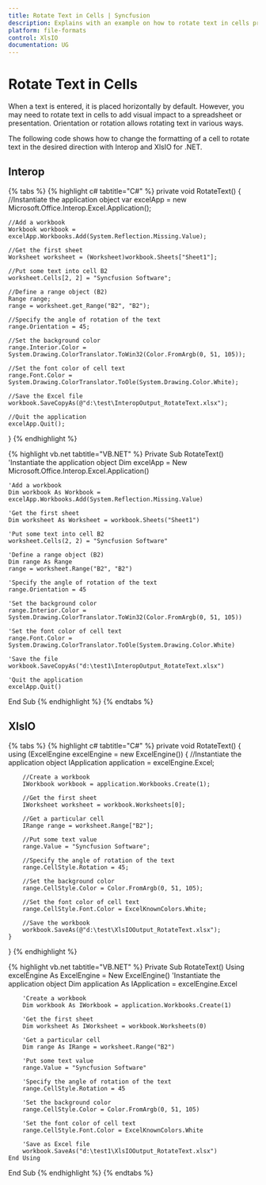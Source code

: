 ```yaml
---
title: Rotate Text in Cells | Syncfusion
description: Explains with an example on how to rotate text in cells programmatically, to add visual impact to a spreadsheet or a presentation using Interop and XlsIO.
platform: file-formats
control: XlsIO
documentation: UG
---
```


# Rotate Text in Cells

When a text is entered, it is placed horizontally by default. However, you may need to rotate text in cells to add visual impact to a spreadsheet or presentation. Orientation or rotation allows rotating text in various ways.

The following code shows how to change the formatting of a cell to rotate text in the desired direction with Interop and XlsIO for .NET.

## Interop

{% tabs %}
{% highlight c# tabtitle="C#" %}
private void RotateText()
{
    //Instantiate the application object
    var excelApp = new Microsoft.Office.Interop.Excel.Application();

    //Add a workbook
    Workbook workbook = excelApp.Workbooks.Add(System.Reflection.Missing.Value);

    //Get the first sheet
    Worksheet worksheet = (Worksheet)workbook.Sheets["Sheet1"];

    //Put some text into cell B2
    worksheet.Cells[2, 2] = "Syncfusion Software";

    //Define a range object (B2)
    Range range;
    range = worksheet.get_Range("B2", "B2");

    //Specify the angle of rotation of the text
    range.Orientation = 45;

    //Set the background color
    range.Interior.Color = System.Drawing.ColorTranslator.ToWin32(Color.FromArgb(0, 51, 105));

    //Set the font color of cell text
    range.Font.Color = System.Drawing.ColorTranslator.ToOle(System.Drawing.Color.White);

    //Save the Excel file
    workbook.SaveCopyAs(@"d:\test\InteropOutput_RotateText.xlsx");

    //Quit the application
    excelApp.Quit();
}
{% endhighlight %}

{% highlight vb.net tabtitle="VB.NET" %}
Private Sub RotateText()
    'Instantiate the application object
    Dim excelApp = New Microsoft.Office.Interop.Excel.Application()

    'Add a workbook
    Dim workbook As Workbook = excelApp.Workbooks.Add(System.Reflection.Missing.Value)

    'Get the first sheet
    Dim worksheet As Worksheet = workbook.Sheets("Sheet1")

    'Put some text into cell B2
    worksheet.Cells(2, 2) = "Syncfusion Software"

    'Define a range object (B2)
    Dim range As Range
    range = worksheet.Range("B2", "B2")

    'Specify the angle of rotation of the text
    range.Orientation = 45

    'Set the background color
    range.Interior.Color = System.Drawing.ColorTranslator.ToWin32(Color.FromArgb(0, 51, 105))

    'Set the font color of cell text
    range.Font.Color = System.Drawing.ColorTranslator.ToOle(System.Drawing.Color.White)

    'Save the file
    workbook.SaveCopyAs("d:\test1\InteropOutput_RotateText.xlsx")

    'Quit the application
    excelApp.Quit()
End Sub
{% endhighlight %}
{% endtabs %}

## XlsIO

{% tabs %}
{% highlight c# tabtitle="C#" %}
private void RotateText()
{
    using (ExcelEngine excelEngine = new ExcelEngine())
    {
        //Instantiate the application object
        IApplication application = excelEngine.Excel;

        //Create a workbook
        IWorkbook workbook = application.Workbooks.Create(1);

        //Get the first sheet
        IWorksheet worksheet = workbook.Worksheets[0];

        //Get a particular cell
        IRange range = worksheet.Range["B2"];

        //Put some text value
        range.Value = "Syncfusion Software";

        //Specify the angle of rotation of the text
        range.CellStyle.Rotation = 45;

        //Set the background color
        range.CellStyle.Color = Color.FromArgb(0, 51, 105);

        //Set the font color of cell text
        range.CellStyle.Font.Color = ExcelKnownColors.White;

        //Save the workbook
        workbook.SaveAs(@"d:\test\XlsIOOutput_RotateText.xlsx");
    }
}
{% endhighlight %}

{% highlight vb.net tabtitle="VB.NET" %}
Private Sub RotateText()
    Using excelEngine As ExcelEngine = New ExcelEngine()
        'Instantiate the application object
        Dim application As IApplication = excelEngine.Excel

        'Create a workbook
        Dim workbook As IWorkbook = application.Workbooks.Create(1)

        'Get the first sheet
        Dim worksheet As IWorksheet = workbook.Worksheets(0)

        'Get a particular cell
        Dim range As IRange = worksheet.Range("B2")

        'Put some text value
        range.Value = "Syncfusion Software"

        'Specify the angle of rotation of the text
        range.CellStyle.Rotation = 45

        'Set the background color
        range.CellStyle.Color = Color.FromArgb(0, 51, 105)

        'Set the font color of cell text
        range.CellStyle.Font.Color = ExcelKnownColors.White

        'Save as Excel file
        workbook.SaveAs("d:\test1\XlsIOOutput_RotateText.xlsx")
    End Using
End Sub
{% endhighlight %}
{% endtabs %}
